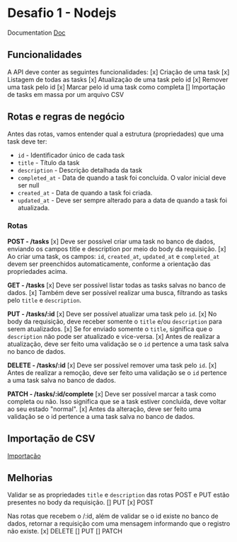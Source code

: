 # Desafio 1 - Nodejs

Documentation
[Doc](https://efficient-sloth-d85.notion.site/Desafio-01-2d48608f47644519a408b438b52d913f)

## Funcionalidades

A API deve conter as seguintes funcionalidades:
[x] Criação de uma task
[x] Listagem de todas as tasks
[x] Atualização de uma task pelo id
[x] Remover uma task pelo id
[x] Marcar pelo id uma task como completa
[] Importação de tasks em massa por um arquivo CSV

## Rotas e regras de negócio

Antes das rotas, vamos entender qual a estrutura (propriedades) que uma task deve ter:

- `id` - Identificador único de cada task
- `title` - Título da task
- `description` - Descrição detalhada da task
- `completed_at` - Data de quando a task foi concluída. O valor inicial deve ser null
- `created_at` - Data de quando a task foi criada.
- `updated_at` - Deve ser sempre alterado para a data de quando a task foi atualizada.

### Rotas

**POST - /tasks**
[x] Deve ser possível criar uma task no banco de dados, enviando os campos title e description por meio do body da requisição.
[x] Ao criar uma task, os campos: `id`, `created_at`, `updated_at` e `completed_at` devem ser preenchidos automaticamente, conforme a orientação das propriedades acima.

**GET - /tasks**
[x] Deve ser possível listar todas as tasks salvas no banco de dados.
[x] Também deve ser possível realizar uma busca, filtrando as tasks pelo `title` e `description`.

**PUT - /tasks/:id**
[x] Deve ser possível atualizar uma task pelo `id`.
[x] No body da requisição, deve receber somente o `title` e/ou `description` para serem atualizados.
[x] Se for enviado somente o `title`, significa que o `description` não pode ser atualizado e vice-versa.
[x] Antes de realizar a atualização, deve ser feito uma validação se o `id` pertence a uma task salva no banco de dados.

**DELETE - /tasks/:id**
[x] Deve ser possível remover uma task pelo `id`.
[x] Antes de realizar a remoção, deve ser feito uma validação se o `id` pertence a uma task salva no banco de dados.

**PATCH - /tasks/:id/complete**
[x] Deve ser possível marcar a task como completa ou não. Isso significa que se a task estiver concluída, deve voltar ao seu estado "normal".
[x] Antes da alteração, deve ser feito uma validação se o id pertence a uma task salva no banco de dados.

## Importação de CSV

[Importação](https://efficient-sloth-d85.notion.site/Cria-o-via-CSV-com-Stream-21ba6d279991473792787d9265212181?pvs=25)

## Melhorias

Validar se as propriedades `title` e `description` das rotas POST e PUT estão presentes no body da requisição.
[] PUT
[x] POST

Nas rotas que recebem o /:id, além de validar se o id existe no banco de dados, retornar a requisição com uma mensagem informando que o registro não existe.
[x] DELETE
[] PUT
[] PATCH
